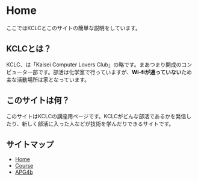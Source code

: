 # Home

ここではKCLCとこのサイトの簡単な説明をしています。

## KCLCとは？

KCLC、は「Kaisei Computer Lovers Club」の略です。まあつまり開成のコンピューター部です。部活は化学室で行っていますが、**Wi-fiが通っていない**ため主な活動場所は家となっています。

## このサイトは何？

このサイトはKCLCの講座用ページです。KCLCがどんな部活であるかを発信したり、新しく部活に入った人などが技術を学んだりできるサイトです。

## サイトマップ

- [Home](./)
- [Course](./articles/)
- [APG4b](./APG4b/)
